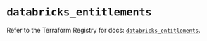 # `databricks_entitlements`

Refer to the Terraform Registry for docs: [`databricks_entitlements`](https://registry.terraform.io/providers/databricks/databricks/1.73.0/docs/resources/entitlements).
